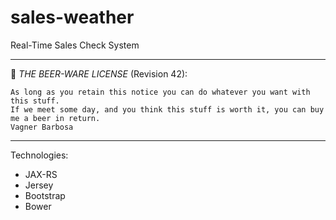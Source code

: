# sales-weather
Real-Time Sales Check System

----------------------------------------------------------------------------

:beers: *THE BEER-WARE LICENSE* (Revision 42): 

	As long as you retain this notice you can do whatever you want with this stuff.	
	If we meet some day, and you think this stuff is worth it, you can buy me a beer in return.
	Vagner Barbosa 
 ----------------------------------------------------------------------------

Technologies:

- JAX-RS 
- Jersey
- Bootstrap
- Bower



